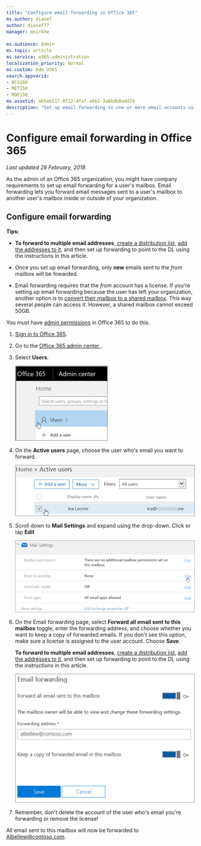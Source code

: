 ```yaml
---
title: "Configure email forwarding in Office 365"
ms.author: dianef
author: dianef77
manager: mnirkhe

ms.audience: Admin
ms.topic: article
ms.service: o365-administration
localization_priority: Normal
ms.custom: Adm_O365
search.appverid:
- BCS160
- MET150
- MOE150
ms.assetid: ab5eb117-0f22-4fa7-a662-3a6bdb0add74
description: "Set up email forwarding to one or more email accounts using Office365."
---
```


# Configure email forwarding in Office 365

 *Last updated 28 February, 2018* 
  
As the admin of an Office 365 organization, you might have company requirements to set up email forwarding for a user's mailbox. Email forwarding lets you forward email messages sent to a user's mailbox to another user's mailbox inside or outside of your organization.
  
## Configure email forwarding

 **Tips:**
  
- **To forward to multiple email addresses**, [create a distribution list](../setup/create-distribution-lists.md), [add the addresses to it](add-user-or-contact-to-distribution-list.md), and then set up forwarding to point to the DL using the instructions in this article.
    
- Once you set up email forwarding, only **new** emails sent to the  *from*  mailbox will be fowarded. 
    
- Email forwarding requires that the  *from*  account has a license. If you're setting up email forwarding because the user has left your organization, another option is to [convert their mailbox to a shared mailbox](convert-user-mailbox-to-shared-mailbox.md). This way several people can access it. However, a shared mailbox cannot exceed 50GB. 
    
You must have [admin permissions](../add-users/about-admin-roles.md) in Office 365 to do this. 
  
1. [Sign in to Office 365](https://go.microsoft.com/fwlink/p/?LinkID=402333).
    
2. Go to the [ Office 365 admin center ](../admin-overview/about-the-admin-center.md).
    
3. Select **Users**.
    
    ![Click on User.](../media/1596dc50-1d06-4b3a-83c3-2791d0856d6f.png)
  
4. On the **Active users** page, choose the user who's email you want to forward. 
    
    ![Choose a user.](../media/e103733a-dd8d-44e6-b36b-3ad5b2582140.png)
  
5. Scroll down to **Mail Settings** and expand using the drop-down. Click or tap **Edit**
    
    ![Chose Edit to configure email forwarding](../media/2e74ec77-681e-422f-905f-ffe15a1b80f1.png)
  
6. On the Email forwarding page, select **Forward all email sent to this mailbox** toggle, enter the forwarding address, and choose whether you want to keep a copy of forwarded emails. If you don't see this option, make sure a license is assigned to the user account. Choose **Save**.
    
    **To forward to multiple email addresses**, [create a distribution list](../setup/create-distribution-lists.md), [add the addresses to it](add-user-or-contact-to-distribution-list.md), and then set up forwarding to point to the DL using the instructions in this article.
    
    ![Enter forwarding email address](../media/9aa97b22-3951-4a9f-8483-231400d8821a.png)
  
7. Remember, don't delete the account of the user who's email you're forwarding or remove the license! 
    
All email sent to this mailbox will now be forwarded to Albellew@contoso.com.
  

